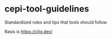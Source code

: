 # cepi-tool-guidelines
Standardized rules and tips that tools should follow

Basis is https://clig.dev/
